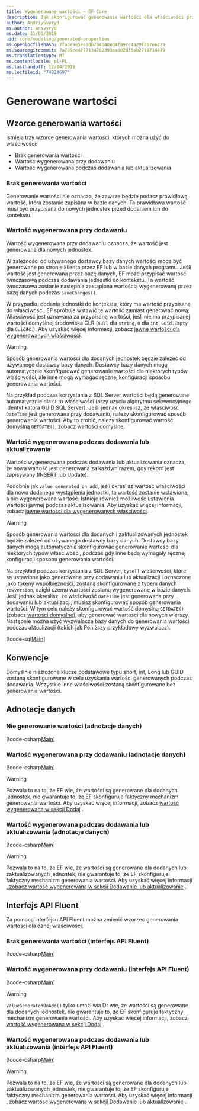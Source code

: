 ```yaml
---
title: Wygenerowane wartości — EF Core
description: Jak skonfigurować generowanie wartości dla właściwości przy użyciu Entity Framework Core
author: AndriySvyryd
ms.author: ansvyryd
ms.date: 11/06/2019
uid: core/modeling/generated-properties
ms.openlocfilehash: 7fa3eae5e2edb7b4c40ed4f99ce4a29f367e622a
ms.sourcegitcommit: 7a709ce4f77134782393aa802df5ab2718714479
ms.translationtype: MT
ms.contentlocale: pl-PL
ms.lasthandoff: 12/04/2019
ms.locfileid: "74824697"
---
```

# <a name="generated-values"></a>Generowane wartości

## <a name="value-generation-patterns"></a>Wzorce generowania wartości

Istnieją trzy wzorce generowania wartości, których można użyć do właściwości:

* Brak generowania wartości
* Wartość wygenerowana przy dodawaniu
* Wartość wygenerowana podczas dodawania lub aktualizowania

### <a name="no-value-generation"></a>Brak generowania wartości

Generowanie wartości nie oznacza, że zawsze będzie podasz prawidłową wartość, która zostanie zapisana w bazie danych. Ta prawidłowa wartość musi być przypisana do nowych jednostek przed dodaniem ich do kontekstu.

### <a name="value-generated-on-add"></a>Wartość wygenerowana przy dodawaniu

Wartość wygenerowana przy dodawaniu oznacza, że wartość jest generowana dla nowych jednostek.

W zależności od używanego dostawcy bazy danych wartości mogą być generowane po stronie klienta przez EF lub w bazie danych programu. Jeśli wartość jest generowana przez bazę danych, EF może przypisać wartość tymczasową podczas dodawania jednostki do kontekstu. Ta wartość tymczasowa zostanie następnie zastąpiona wartością wygenerowaną przez bazę danych podczas `SaveChanges()`.

W przypadku dodania jednostki do kontekstu, który ma wartość przypisaną do właściwości, EF spróbuje wstawić tę wartość zamiast generować nową. Właściwość jest uznawana za przypisaną wartości, jeśli nie ma przypisanej wartości domyślnej środowiska CLR (`null` dla `string`, `0` dla `int`, `Guid.Empty` dla `Guid`itd.). Aby uzyskać więcej informacji, zobacz [jawne wartości dla wygenerowanych właściwości](../saving/explicit-values-generated-properties.md).

> [!WARNING]  
> Sposób generowania wartości dla dodanych jednostek będzie zależeć od używanego dostawcy bazy danych. Dostawcy bazy danych mogą automatycznie skonfigurować generowanie wartości dla niektórych typów właściwości, ale inne mogą wymagać ręcznej konfiguracji sposobu generowania wartości.
>
> Na przykład podczas korzystania z SQL Server wartości będą generowane automatycznie dla `GUID` właściwości (przy użyciu algorytmu sekwencyjnego identyfikatora GUID SQL Server). Jeśli jednak określisz, że właściwość `DateTime` jest generowana przy dodawaniu, należy skonfigurować sposób generowania wartości. Aby to zrobić, należy skonfigurować wartość domyślną `GETDATE()`, zobacz [wartości domyślne](relational/default-values.md).

### <a name="value-generated-on-add-or-update"></a>Wartość wygenerowana podczas dodawania lub aktualizowania

Wartość wygenerowana podczas dodawania lub aktualizowania oznacza, że nowa wartość jest generowana za każdym razem, gdy rekord jest zapisywany (INSERT lub Update).

Podobnie jak `value generated on add`, jeśli określisz wartość właściwości dla nowo dodanego wystąpienia jednostki, ta wartość zostanie wstawiona, a nie wygenerowana wartość. Istnieje również możliwość ustawienia wartości jawnej podczas aktualizowania. Aby uzyskać więcej informacji, zobacz [jawne wartości dla wygenerowanych właściwości](../saving/explicit-values-generated-properties.md).

> [!WARNING]
> Sposób generowania wartości dla dodanych i zaktualizowanych jednostek będzie zależeć od używanego dostawcy bazy danych. Dostawcy bazy danych mogą automatycznie skonfigurować generowanie wartości dla niektórych typów właściwości, podczas gdy inne będą wymagały ręcznej konfiguracji sposobu generowania wartości.
>
> Na przykład podczas korzystania z SQL Server, `byte[]` właściwości, które są ustawione jako generowane przy dodawaniu lub aktualizacji i oznaczone jako tokeny współbieżności, zostaną skonfigurowane z typem danych `rowversion`, dzięki czemu wartości zostaną wygenerowane w bazie danych. Jeśli jednak określisz, że właściwość `DateTime` jest generowana przy dodawaniu lub aktualizacji, musisz skonfigurować sposób generowania wartości. W tym celu należy skonfigurować wartość domyślną `GETDATE()` (zobacz [wartości domyślne](relational/default-values.md)), aby generować wartości dla nowych wierszy. Następnie można użyć wyzwalacza bazy danych do generowania wartości podczas aktualizacji (takich jak Poniższy przykładowy wyzwalacz).
>
> [!code-sql[Main](../../../samples/core/Modeling/FluentAPI/ValueGeneratedOnAddOrUpdate.sql)]

## <a name="conventions"></a>Konwencje

Domyślnie niezłożone klucze podstawowe typu short, int, Long lub GUID zostaną skonfigurowane w celu uzyskania wartości generowanych podczas dodawania. Wszystkie inne właściwości zostaną skonfigurowane bez generowania wartości.

## <a name="data-annotations"></a>Adnotacje danych

### <a name="no-value-generation-data-annotations"></a>Nie generowanie wartości (adnotacje danych)

[!code-csharp[Main](../../../samples/core/Modeling/DataAnnotations/ValueGeneratedNever.cs#Sample)]

### <a name="value-generated-on-add-data-annotations"></a>Wartość wygenerowana przy dodawaniu (adnotacje danych)

[!code-csharp[Main](../../../samples/core/Modeling/DataAnnotations/ValueGeneratedOnAdd.cs#Sample)]

> [!WARNING]  
> Pozwala to na to, że EF wie, że wartości są generowane dla dodanych jednostek, nie gwarantuje to, że EF skonfiguruje faktyczny mechanizm generowania wartości. Aby uzyskać więcej informacji, zobacz [wartość wygenerowaną w sekcji Dodaj](#value-generated-on-add) .

### <a name="value-generated-on-add-or-update-data-annotations"></a>Wartość wygenerowana podczas dodawania lub aktualizowania (adnotacje danych)

[!code-csharp[Main](../../../samples/core/Modeling/DataAnnotations/ValueGeneratedOnAddOrUpdate.cs#Sample)]

> [!WARNING]  
> Pozwala to na to, że EF wie, że wartości są generowane dla dodanych lub zaktualizowanych jednostek, nie gwarantuje to, że EF skonfiguruje faktyczny mechanizm generowania wartości. Aby uzyskać więcej informacji [, zobacz wartość wygenerowaną w sekcji Dodawanie lub aktualizowanie](#value-generated-on-add-or-update) .

## <a name="fluent-api"></a>Interfejs API Fluent

Za pomocą interfejsu API Fluent można zmienić wzorzec generowania wartości dla danej właściwości.

### <a name="no-value-generation-fluent-api"></a>Brak generowania wartości (interfejs API Fluent)

[!code-csharp[Main](../../../samples/core/Modeling/FluentAPI/ValueGeneratedNever.cs#Sample)]

### <a name="value-generated-on-add-fluent-api"></a>Wartość wygenerowana przy dodawaniu (interfejs API Fluent)

[!code-csharp[Main](../../../samples/core/Modeling/FluentAPI/ValueGeneratedOnAdd.cs#Sample)]

> [!WARNING]  
> `ValueGeneratedOnAdd()` tylko umożliwia Dr wie, że wartości są generowane dla dodanych jednostek, nie gwarantuje to, że EF skonfiguruje faktyczny mechanizm generowania wartości.  Aby uzyskać więcej informacji, zobacz [wartość wygenerowaną w sekcji Dodaj](#value-generated-on-add) .

### <a name="value-generated-on-add-or-update-fluent-api"></a>Wartość wygenerowana podczas dodawania lub aktualizowania (interfejs API Fluent)

[!code-csharp[Main](../../../samples/core/Modeling/FluentAPI/ValueGeneratedOnAddOrUpdate.cs#Sample)]

> [!WARNING]  
> Pozwala to na to, że EF wie, że wartości są generowane dla dodanych lub zaktualizowanych jednostek, nie gwarantuje to, że EF skonfiguruje faktyczny mechanizm generowania wartości. Aby uzyskać więcej informacji [, zobacz wartość wygenerowaną w sekcji Dodawanie lub aktualizowanie](#value-generated-on-add-or-update) .
